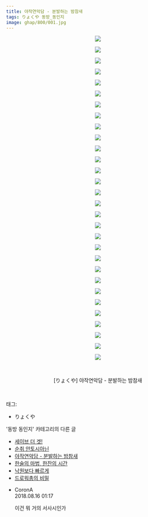```yaml
---
title: 야작연악담 - 분발하는 밤참새
tags: りょくや 동방_동인지
image: ghap/800/001.jpg
---
```

<div class="article">
<p style="text-align: center; clear: none; float: none;"><img src="{{ site.nasurl }}/ghap/800/001.jpg"/></p>
<p style="text-align: center; clear: none; float: none;"><img src="{{ site.nasurl }}/ghap/800/002.jpg"/></p>
<p style="text-align: center; clear: none; float: none;"><img src="{{ site.nasurl }}/ghap/800/003.jpg"/></p>
<p style="text-align: center; clear: none; float: none;"><img src="{{ site.nasurl }}/ghap/800/004.jpg"/></p>
<p style="text-align: center; clear: none; float: none;"><img src="{{ site.nasurl }}/ghap/800/005.jpg"/></p>
<p style="text-align: center; clear: none; float: none;"><img src="{{ site.nasurl }}/ghap/800/006.jpg"/></p>
<p style="text-align: center; clear: none; float: none;"><img src="{{ site.nasurl }}/ghap/800/007.jpg"/></p>
<p style="text-align: center; clear: none; float: none;"><img src="{{ site.nasurl }}/ghap/800/008.jpg"/></p>
<p style="text-align: center; clear: none; float: none;"><img src="{{ site.nasurl }}/ghap/800/009.jpg"/></p>
<p style="text-align: center; clear: none; float: none;"><img src="{{ site.nasurl }}/ghap/800/010.jpg"/></p>
<p style="text-align: center; clear: none; float: none;"><img src="{{ site.nasurl }}/ghap/800/011.jpg"/></p>
<p style="text-align: center; clear: none; float: none;"><img src="{{ site.nasurl }}/ghap/800/012.jpg"/></p>
<p style="text-align: center; clear: none; float: none;"><img src="{{ site.nasurl }}/ghap/800/013.jpg"/></p>
<p style="text-align: center; clear: none; float: none;"><img src="{{ site.nasurl }}/ghap/800/014.jpg"/></p>
<p style="text-align: center; clear: none; float: none;"><img src="{{ site.nasurl }}/ghap/800/015.jpg"/></p>
<p style="text-align: center; clear: none; float: none;"><img src="{{ site.nasurl }}/ghap/800/016.jpg"/></p>
<p style="text-align: center; clear: none; float: none;"><img src="{{ site.nasurl }}/ghap/800/017.jpg"/></p>
<p style="text-align: center; clear: none; float: none;"><img src="{{ site.nasurl }}/ghap/800/018.jpg"/></p>
<p style="text-align: center; clear: none; float: none;"><img src="{{ site.nasurl }}/ghap/800/019.jpg"/></p>
<p style="text-align: center; clear: none; float: none;"><img src="{{ site.nasurl }}/ghap/800/020.jpg"/></p>
<p style="text-align: center; clear: none; float: none;"><img src="{{ site.nasurl }}/ghap/800/021.jpg"/></p>
<p style="text-align: center; clear: none; float: none;"><img src="{{ site.nasurl }}/ghap/800/022.jpg"/></p>
<p style="text-align: center; clear: none; float: none;"><img src="{{ site.nasurl }}/ghap/800/023.jpg"/></p>
<p style="text-align: center; clear: none; float: none;"><img src="{{ site.nasurl }}/ghap/800/024.jpg"/></p>
<p style="text-align: center; clear: none; float: none;"><img src="{{ site.nasurl }}/ghap/800/025.jpg"/></p>
<p style="text-align: center; clear: none; float: none;"><img src="{{ site.nasurl }}/ghap/800/026.jpg"/></p>
<p style="text-align: center; clear: none; float: none;"><img src="{{ site.nasurl }}/ghap/800/027.jpg"/></p>
<p style="text-align: center; clear: none; float: none;"><img src="{{ site.nasurl }}/ghap/800/028.jpg"/></p>
<p style="text-align: center; clear: none; float: none;"><img src="{{ site.nasurl }}/ghap/800/029.jpg"/></p>
<p style="text-align: center; clear: none; float: none;"><img src="{{ site.nasurl }}/ghap/800/030.jpg"/></p>
<p style="text-align: center; clear: none; float: none;"><br/></p>
<p style="text-align: center; clear: none; float: none;">[りょくや] 야작연악담 - 분발하는 밤참새</p>
<p><br/></p>
</div><div class="tagTrail">
<p>태그: </p>
<ul>
<li>りょくや</li>
</ul>
</div><div class="another">
<p>'동방 동인지' 카테고리의 다른 글</p>
<ul>
<li><a href="/2016-07-10-ghap_804">세이브 더 겟!</a></li>
<li><a href="/2016-07-10-ghap_801">순취 안토시아닌</a></li>
<li><a href="/2016-07-10-ghap_800">야작연악담 - 분발하는 밤참새</a></li>
<li><a href="/2016-07-10-ghap_799">한술의 마법, 한잔의 시간</a></li>
<li><a href="/2016-07-10-ghap_798">낙원보다 빠르게</a></li>
<li><a href="/2016-07-10-ghap_797">드로워총의 비밀</a></li>
</ul>
</div><div class="cb_module cb_fluid">
<div class="cb_wrt cb_profile">
<div class="comment">
<ul>
<li class="cb_thumb_off" id="comment15309615">
<div class="cb_comment_area">
<div class="cb_info_area">
<div class="cb_section">
<span class="cb_nick_name">CoronA</span>
</div>
<div class="cb_section">
<span class="cb_date">2018.08.16 01:17 </span>
</div>
</div>
<div class="cb_dsc_comment">
<p class="cb_dsc">
											이건 뭐 거의 서사시인가
										</p>
</div>
</div></li>
</ul>
</div>
</div><!-- commentList close -->
</div>